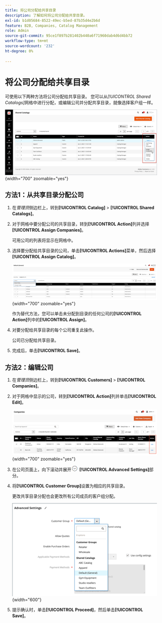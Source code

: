 ```yaml
---
title: 将公司分配给共享目录
description: 了解如何将公司分配给共享目录。
exl-id: b1d05684-8522-49ec-b5ed-87b35d4e2b6d
feature: B2B, Companies, Catalog Management
role: Admin
source-git-commit: 95ce1f897b281402b440a6f71960dab4d6d4bb72
workflow-type: tm+mt
source-wordcount: '232'
ht-degree: 0%

---
```


# 将公司分配给共享目录

可使用以下两种方法将公司分配给共享目录。 您可以从&#x200B;_[!UICONTROL Shared Catalogs]_&#x200B;网格中进行分配，或编辑公司并分配共享目录，就像选择客户组一样。

![分配公司](./assets/shared-catalog-assign-companies.png){width="700" zoomable="yes"}

## 方法1：从共享目录分配公司

1. 在&#x200B;_管理员_&#x200B;侧边栏上，转到&#x200B;**[!UICONTROL Catalog]** > **[!UICONTROL Shared Catalogs]**。

1. 对于网格中要分配公司的共享目录，转到&#x200B;**[!UICONTROL Action]**&#x200B;列并选择&#x200B;**[!UICONTROL Assign Companies]**。

   可用公司的列表将显示在网格中。

1. 选择要分配给共享目录的公司，单击&#x200B;**[!UICONTROL Actions]**&#x200B;菜单，然后选择&#x200B;**[!UICONTROL Assign Catalog]**。

   ![可用的公司](./assets/shared-catalog-assign-companies-grid-view.png){width="700" zoomable="yes"}

   作为替代方法，您可以单击未分配到目录的任何公司的&#x200B;**[!UICONTROL Action]**&#x200B;列中的&#x200B;**[!UICONTROL Assign]**。

1. 对要分配给共享目录的每个公司重复此操作。

   公司已分配给共享目录。

1. 完成后，单击&#x200B;**[!UICONTROL Save]**。

## 方法2：编辑公司

1. 在&#x200B;_管理员_&#x200B;侧边栏上，转到&#x200B;**[!UICONTROL Customers]** > **[!UICONTROL Companies]**。

1. 对于网格中显示的公司，转到&#x200B;**[!UICONTROL Action]**&#x200B;列并单击&#x200B;**[!UICONTROL Edit]**。

   ![编辑公司](./assets/companies-grid-edit.png){width="700" zoomable="yes"}

1. 在公司页面上，向下滚动并展开![扩展选择器](../assets/icon-display-expand.png) **[!UICONTROL Advanced Settings]**&#x200B;部分。

1. 将&#x200B;**[!UICONTROL Customer Group]**&#x200B;设置为相应的共享目录。

   更改共享目录分配也会更改所有公司成员的客户组分配。

   ![客户组/共享目录](./assets/company-advanced-settings-customer-group-admin.png){width="600"}

1. 提示确认时，单击&#x200B;**[!UICONTROL Proceed]**，然后单击&#x200B;**[!UICONTROL Save]**。
